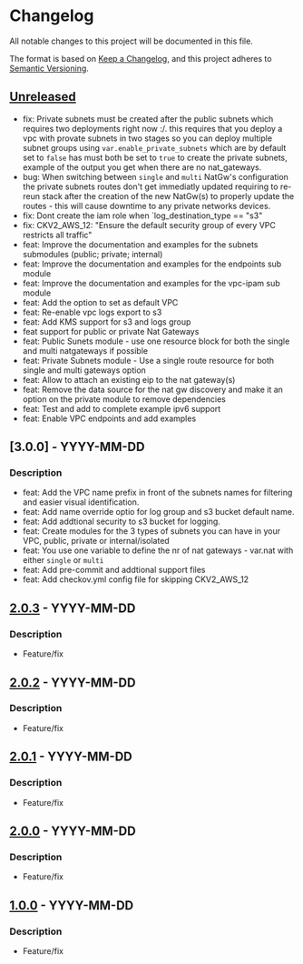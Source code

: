 # Changelog
All notable changes to this project will be documented in this file.

The format is based on [Keep a Changelog](https://keepachangelog.com/en/1.0.0/),
and this project adheres to [Semantic Versioning](https://semver.org/spec/v2.0.0.html).

## [Unreleased]
- fix: Private subnets must be created after the public subnets which requires two deployments right now :/. this requires that you deploy a vpc with provate subnets in two stages so you can deploy multiple subnet groups using `var.enable_private_subnets` which are by default set to `false` has must both be set to `true` to create the private subnets, example of the output you get when there are no nat_gateways.
- bug: When switching between `single` and `multi` NatGw's configuration the private subnets routes don't get immediatly updated requiring to re-reun stack after the creation of the new NatGw(s) to properly update the routes - this will cause downtime to any private networks devices.
- fix: Dont create the iam role when `log_destination_type == "s3"
- fix: CKV2_AWS_12: "Ensure the default security group of every VPC restricts all traffic"
- feat: Improve the documentation and examples for the subnets submodules (public; private; internal)
- feat: Improve the documentation and examples for the endpoints sub module
- feat: Improve the documentation and examples for the vpc-ipam sub module
- feat: Add the option to set as default VPC
- feat: Re-enable vpc logs export to s3
- feat: Add KMS support for s3 and logs group
- feat support for public or private Nat Gateways
- feat: Public Sunets module - use one resource block for both the single and multi natgateways if possible
- feat: Private Subnets module - Use a single route resource for both single and multi gateways option
- feat: Allow to attach an existing eip to the nat gateway(s)
- feat: Remove the data source for the nat gw discovery and make it an option on the private module to remove dependencies
- feat: Test and add to complete example ipv6 support
- feat: Enable VPC endpoints and add examples

## [3.0.0] - YYYY-MM-DD
### Description
- feat: Add the VPC name prefix in front of the subnets names for filtering and easier visual identification.
- feat: Add name override optio for log group and s3 bucket default name.
- feat: Add addtional security to s3 bucket for logging.
- feat: Create modules for the 3 types of subnets you can have in your VPC, public, private or internal/isolated
- feat: You use one variable to define the nr of nat gateways - var.nat with either `single` or `multi`
- feat: Add pre-commit and addtional support files
- feat: Add checkov.yml config file for skipping CKV2_AWS_12



## [2.0.3] - YYYY-MM-DD
### Description
- Feature/fix

## [2.0.2] - YYYY-MM-DD
### Description
- Feature/fix

## [2.0.1] - YYYY-MM-DD
### Description
- Feature/fix

## [2.0.0] - YYYY-MM-DD
### Description
- Feature/fix

## [1.0.0] - YYYY-MM-DD
### Description
- Feature/fix


[Unreleased]: https://github.com/boldlink/terraform-module-template/compare/3.0.0...HEAD
[2.0.3]: https://github.com/boldlink/terraform-module-template/releases/tag/2.0.3
[2.0.2]: https://github.com/boldlink/terraform-module-template/releases/tag/2.0.2
[2.0.1]: https://github.com/boldlink/terraform-module-template/releases/tag/2.0.1
[2.0.0]: https://github.com/boldlink/terraform-module-template/releases/tag/2.0.0
[1.0.0]: https://github.com/boldlink/terraform-module-template/releases/tag/1.0.0

[1.0.0]: https://github.com/boldlink/terraform-aws-docdb/releases/tag/1.0.0
